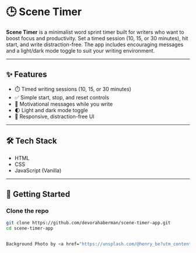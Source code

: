 # 🕒 Scene Timer

**Scene Timer** is a minimalist word sprint timer built for writers who want to boost focus and productivity. Set a timed session (10, 15, or 30 minutes), hit start, and write distraction-free. The app includes encouraging messages and a light/dark mode toggle to suit your writing environment.

---

## ✨ Features

- ⏱️ Timed writing sessions (10, 15, or 30 minutes)
- ✅ Simple start, stop, and reset controls
- 💬 Motivational messages while you write
- 🌓 Light and dark mode toggle
- 📱 Responsive, distraction-free UI

---

## 🛠 Tech Stack

- HTML
- CSS
- JavaScript (Vanilla)

---

## 🚀 Getting Started

### Clone the repo

```bash
git clone https://github.com/devorahaberman/scene-timer-app.git
cd scene-timer-app


Background Photo by <a href="https://unsplash.com/@henry_be?utm_content=creditCopyText&utm_medium=referral&utm_source=unsplash">Henry Be</a> on <a href="https://unsplash.com/photos/library-shelf-near-black-wooden-ladder-lc7xcWebECc?utm_content=creditCopyText&utm_medium=referral&utm_source=unsplash">Unsplash</a>


